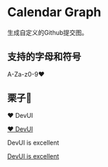 # Calendar Graph

生成自定义的Github提交图。

## 支持的字母和符号

A-Za-z0-9❤️

## 栗子🌰

❤️ DevUI

[❤️ DevUI](assets/lovedevui.png)

DevUI is excellent

[DevUI is excellent](assets/devui-excellent.png)
